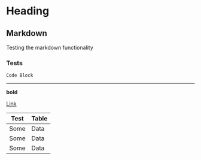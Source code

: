 # Heading

## Markdown

Testing the markdown functionality

### Tests

```
Code Block
```

---

**bold**

[Link](/)

Test | Table
---- | -----
Some | Data 
Some | Data 
Some | Data 